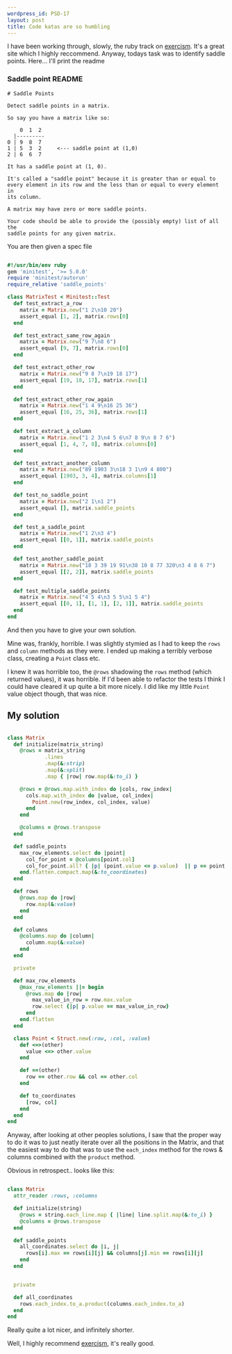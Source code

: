 ```yaml
--- 
wordpress_id: PSD-17
layout: post
title: Code katas are so humbling
---
```


I have been working through, slowly, the ruby track on [exercism](http://exercism.io). It's a great site which I highly reccommend. Anyway, todays task was to identify saddle points. Here... I'll print the readme

### Saddle point README

```plain
# Saddle Points

Detect saddle points in a matrix.

So say you have a matrix like so:

    0  1  2
  |---------
0 | 9  8  7
1 | 5  3  2     <--- saddle point at (1,0)
2 | 6  6  7

It has a saddle point at (1, 0).

It's called a "saddle point" because it is greater than or equal to
every element in its row and the less than or equal to every element in
its column.

A matrix may have zero or more saddle points.

Your code should be able to provide the (possibly empty) list of all the
saddle points for any given matrix.
```

You are then given a spec file

```ruby

#!/usr/bin/env ruby
gem 'minitest', '>= 5.0.0'
require 'minitest/autorun'
require_relative 'saddle_points'

class MatrixTest < Minitest::Test
  def test_extract_a_row
    matrix = Matrix.new("1 2\n10 20")
    assert_equal [1, 2], matrix.rows[0]
  end

  def test_extract_same_row_again
    matrix = Matrix.new("9 7\n8 6")
    assert_equal [9, 7], matrix.rows[0]
  end

  def test_extract_other_row
    matrix = Matrix.new("9 8 7\n19 18 17")
    assert_equal [19, 18, 17], matrix.rows[1]
  end

  def test_extract_other_row_again
    matrix = Matrix.new("1 4 9\n16 25 36")
    assert_equal [16, 25, 36], matrix.rows[1]
  end

  def test_extract_a_column
    matrix = Matrix.new("1 2 3\n4 5 6\n7 8 9\n 8 7 6")
    assert_equal [1, 4, 7, 8], matrix.columns[0]
  end

  def test_extract_another_column
    matrix = Matrix.new("89 1903 3\n18 3 1\n9 4 800")
    assert_equal [1903, 3, 4], matrix.columns[1]
  end

  def test_no_saddle_point
    matrix = Matrix.new("2 1\n1 2")
    assert_equal [], matrix.saddle_points
  end

  def test_a_saddle_point
    matrix = Matrix.new("1 2\n3 4")
    assert_equal [[0, 1]], matrix.saddle_points
  end

  def test_another_saddle_point
    matrix = Matrix.new("18 3 39 19 91\n38 10 8 77 320\n3 4 8 6 7")
    assert_equal [[2, 2]], matrix.saddle_points
  end

  def test_multiple_saddle_points
    matrix = Matrix.new("4 5 4\n3 5 5\n1 5 4")
    assert_equal [[0, 1], [1, 1], [2, 1]], matrix.saddle_points
  end
end
```

And then you have to give your own solution.

Mine was, frankly, horrible. I was slightly stymied as I had to keep the `rows` and `column` methods as they were. I ended up making a terribly verbose class, creating a `Point` class etc.

I knew it was horrible too, the `@rows` shadowing the  `rows` method (which returned values), it was horrible. If I'd been able to refactor the tests I think I could have cleared it up quite a bit more nicely. I did like my little `Point` value object though, that was nice.

## My solution

```ruby

class Matrix
  def initialize(matrix_string)
    @rows = matrix_string
            .lines
            .map(&:strip)
            .map(&:split)
            .map { |row| row.map(&:to_i) }

    @rows = @rows.map.with_index do |cols, row_index|
      cols.map.with_index do |value, col_index|
        Point.new(row_index, col_index, value)
      end
    end

    @columns = @rows.transpose
  end

  def saddle_points
    max_row_elements.select do |point|
      col_for_point = @columns[point.col]
      col_for_point.all? { |p| (point.value <= p.value)  || p == point } ? point : nil
    end.flatten.compact.map(&:to_coordinates)
  end

  def rows
    @rows.map do |row|
      row.map(&:value)
    end
  end

  def columns
    @columns.map do |column|
      column.map(&:value)
    end
  end

  private

  def max_row_elements
    @max_row_elements ||= begin
      @rows.map do |row|
        max_value_in_row = row.max.value
        row.select {|p| p.value == max_value_in_row}
      end
    end.flatten
  end

  class Point < Struct.new(:row, :col, :value)
    def <=>(other)
      value <=> other.value
    end

    def ==(other)
      row == other.row && col == other.col
    end

    def to_coordinates
      [row, col]
    end
  end
end
```

Anyway, after looking at other peoples solutions, I saw that the proper way to do it was to just neatly iterate over all the positions in the Matrix, and that the easiest way to do that was to use the `each_index` method for the rows & columns combined with the `product` method.

Obvious in retrospect.. looks like this:

```ruby

class Matrix
  attr_reader :rows, :columns

  def initialize(string)
    @rows = string.each_line.map { |line| line.split.map(&:to_i) }
    @columns = @rows.transpose
  end

  def saddle_points
    all_coordinates.select do |i, j|
      rows[i].max == rows[i][j] && columns[j].min == rows[i][j]
    end
  end


  private

  def all_coordinates
    rows.each_index.to_a.product(columns.each_index.to_a)
  end
end
```

Really quite a lot nicer, and infinitely shorter.


Well, I highly recommend [exercism](http://exercism.io), it's really good.
